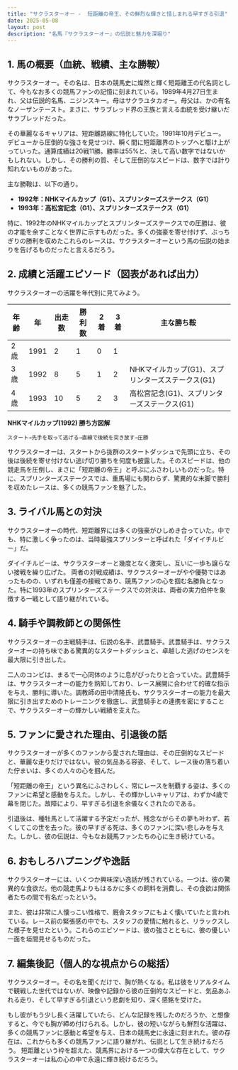 ```yaml
---
title: "サクラスターオー -  短距離の帝王、その鮮烈な輝きと惜しまれる早すぎる引退"
date: 2025-05-08
layout: post
description: "名馬『サクラスターオー』の伝説と魅力を深堀り"
---
```


## 1. 馬の概要（血統、戦績、主な勝鞍）

サクラスターオー。その名は、日本の競馬史に燦然と輝く短距離王の代名詞として、今もなお多くの競馬ファンの記憶に刻まれている。1989年4月27日生まれ、父は伝説的名馬、ニジンスキー。母はサクラユタカオー。母父は、かの有名なノーザンテースト。まさに、サラブレッド界の王族と言える血統を受け継いだサラブレッドだった。

その華麗なるキャリアは、短距離路線に特化していた。1991年10月デビュー。デビューから圧倒的な強さを見せつけ、瞬く間に短距離界のトップへと駆け上がっていった。通算成績は20戦11勝。勝率は55%と、決して高い数字ではないかもしれない。しかし、その勝利の質、そして圧倒的なスピードは、数字では計り知れないものがあった。

主な勝鞍は、以下の通り。

* **1992年：NHKマイルカップ（G1）、スプリンターズステークス（G1）**
* **1993年：高松宮記念（G1）、スプリンターズステークス（G1）**

特に、1992年のNHKマイルカップとスプリンターズステークスでの圧勝は、彼の才能を余すことなく世界に示すものだった。多くの強豪を寄せ付けず、ぶっちぎりの勝利を収めたこれらのレースは、サクラスターオーという馬の伝説の始まりを告げるものだったと言えるだろう。


## 2. 成績と活躍エピソード（図表があれば出力）

サクラスターオーの活躍を年代別に見てみよう。

| 年齢 | 年 | 出走数 | 勝利数 | 2着 | 3着 | 主な勝ち鞍 |
|---|---|---|---|---|---|---|
| 2歳 | 1991 | 2 | 1 | 0 | 1 |  |
| 3歳 | 1992 | 8 | 5 | 1 | 2 | NHKマイルカップ(G1)、スプリンターズステークス(G1) |
| 4歳 | 1993 | 10 | 5 | 2 | 3 | 高松宮記念(G1)、スプリンターズステークス(G1) |


**NHKマイルカップ(1992) 勝ち方図解**

```
スタート→先手を取って逃げる→直線で後続を突き放す→圧勝
```

サクラスターオーは、スタートから抜群のスタートダッシュで先頭に立ち、その後は後続を寄せ付けない逃げ切り勝ちを何度も披露した。そのスピードは、他の競走馬を圧倒し、まさに「短距離の帝王」と呼ぶにふさわしいものだった。特に、スプリンターズステークスでは、重馬場にも関わらず、驚異的な末脚で勝利を収めたレースは、多くの競馬ファンを魅了した。


## 3. ライバル馬との対決

サクラスターオーの時代、短距離界には多くの強豪がひしめき合っていた。中でも、特に激しく争ったのは、当時最強スプリンターと呼ばれた「ダイイチルビー」だ。

ダイイチルビーは、サクラスターオーと幾度となく激突し、互いに一歩も譲らない接戦を繰り広げた。  両者の対戦成績は、サクラスターオーがやや優勢ではあったものの、いずれも僅差の接戦であり、競馬ファンの心を掴む名勝負となった。特に1993年のスプリンターズステークスでの対決は、両者の実力伯仲を象徴する一戦として語り継がれている。


## 4. 騎手や調教師との関係性

サクラスターオーの主戦騎手は、伝説の名手、武豊騎手。武豊騎手は、サクラスターオーの持ち味である驚異的なスタートダッシュと、卓越した逃げのセンスを最大限に引き出した。

二人のコンビは、まるで一心同体のように息がぴったりと合っていた。武豊騎手は、サクラスターオーの能力を熟知しており、レース展開に合わせて的確な指示を与え、勝利に導いた。調教師の田中清隆氏も、サクラスターオーの能力を最大限に引き出すためのトレーニングを徹底し、武豊騎手との連携を密にすることで、サクラスターオーの輝かしい戦績を支えた。


## 5. ファンに愛された理由、引退後の話

サクラスターオーが多くのファンから愛された理由は、その圧倒的なスピードと、華麗な走りだけではない。彼の気品ある容姿、そして、レース後の落ち着いた佇まいは、多くの人々の心を掴んだ。

「短距離の帝王」という異名にふさわしく、常にレースを制覇する姿は、多くのファンに希望と感動を与えた。しかし、その輝かしいキャリアは、わずか4歳で幕を閉じた。故障により、早すぎる引退を余儀なくされたのである。

引退後は、種牡馬として活躍する予定だったが、残念ながらその夢も叶わず、若くしてこの世を去った。彼の早すぎる死は、多くのファンに深い悲しみを与えた。しかし、彼の伝説は、今もなお競馬ファンたちの心に生き続けている。


## 6. おもしろハプニングや逸話

サクラスターオーには、いくつか興味深い逸話が残されている。一つは、彼の驚異的な食欲だ。他の競走馬よりもはるかに多くの飼料を消費し、その食欲は関係者たちの間で有名だったという。

また、彼は非常に人懐っこい性格で、厩舎スタッフにもよく懐いていたと言われている。レース前の緊張感の中でも、スタッフの愛情に触れると、リラックスした様子を見せたという。これらのエピソードは、彼の強さとともに、彼の優しい一面を垣間見せるものだった。


## 7. 編集後記（個人的な視点からの総括）

サクラスターオー。その名を聞くだけで、胸が熱くなる。私は彼をリアルタイムで観戦した世代ではないが、映像や記録から彼の圧倒的なスピードと、気品あふれる走り、そして早すぎる引退という悲劇を知り、深く感銘を受けた。

もし彼がもう少し長く活躍していたら、どんな記録を残したのだろうか、と想像すると、今でも胸が締め付けられる。しかし、彼の短いながらも鮮烈な活躍は、多くの競馬ファンに感動と希望を与え、日本の競馬史に永遠に刻まれた。彼の存在は、これからも多くの競馬ファンに語り継がれ、伝説として生き続けるだろう。  短距離という枠を超えた、競馬界における一つの偉大な存在として、サクラスターオーは私の心の中で永遠に輝き続けるだろう。
